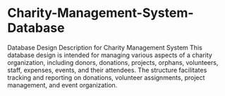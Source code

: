 # Charity-Management-System-Database
Database Design Description for Charity Management System
This database design is intended for managing various aspects of a charity organization, including donors, donations, projects, orphans, volunteers, staff, expenses, events, and their attendees. The structure facilitates tracking and reporting on donations, volunteer assignments, project management, and event organization.
